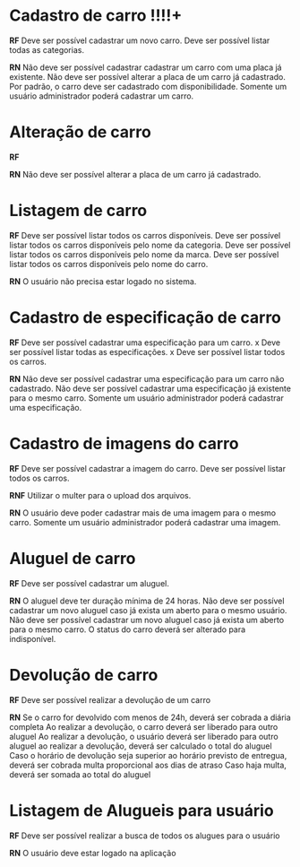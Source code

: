 # Cadastro de carro !!!!+

**RF**
Deve ser possível cadastrar um novo carro.
Deve ser possível listar todas as categorias.

**RN**
Não deve ser possível cadastrar cadastrar um carro com uma placa já existente.
Não deve ser possível alterar a placa de um carro já cadastrado.
Por padrão, o carro deve ser cadastrado com disponibilidade.
Somente um usuário administrador poderá cadastrar um carro.

# Alteração de carro

**RF**

**RN**
Não deve ser possível alterar a placa de um carro já cadastrado.

# Listagem de carro

**RF**
Deve ser possível listar todos os carros disponíveis.
Deve ser possível listar todos os carros disponíveis pelo nome da categoria.
Deve ser possível listar todos os carros disponíveis pelo nome da marca.
Deve ser possível listar todos os carros disponíveis pelo nome do carro.

**RN**
O usuário não precisa estar logado no sistema.

# Cadastro de especificação de carro

**RF**
Deve ser possível cadastrar uma especificação para um carro.
x Deve ser possível listar todas as especificações.
x Deve ser possível listar todos os carros.

**RN**
Não deve ser possível cadastrar uma especificação para um carro não cadastrado.
Não deve ser possível cadastrar uma especificação já existente para o mesmo carro.
Somente um usuário administrador poderá cadastrar uma especificação.

# Cadastro de imagens do carro

**RF**
Deve ser possível cadastrar a imagem do carro.
Deve ser possível listar todos os carros.

**RNF**
Utilizar o multer para o upload dos arquivos.

**RN**
O usuário deve poder cadastrar mais de uma imagem para o mesmo carro.
Somente um usuário administrador poderá cadastrar uma imagem.

# Aluguel de carro

**RF**
Deve ser possível cadastrar um aluguel.

**RN**
O aluguel deve ter duração mínima de 24 horas.
Não deve ser possível cadastrar um novo aluguel caso já exista um aberto para o mesmo usuário.
Não deve ser possível cadastrar um novo aluguel caso já exista um aberto para o mesmo carro.
O status do carro deverá ser alterado para indisponível.

# Devolução de carro

**RF**
Deve ser possível realizar a devolução de um carro

**RN**
Se o carro for devolvido com menos de 24h, deverá ser cobrada a diária completa
Ao realizar a devolução, o carro deverá ser liberado para outro aluguel
Ao realizar a devolução, o usuário deverá ser liberado para outro aluguel
ao realizar a devolução, deverá ser calculado o total do aluguel
Caso o horário de devolução seja superior ao horário previsto de entregua, deverá ser cobrada multa
proporcional aos dias de atraso
Caso haja multa, deverá ser somada ao total do aluguel

# Listagem de Alugueis para usuário

**RF**
Deve ser possível realizar a busca de todos os alugues para o usuário

**RN**
O usuário deve estar logado na aplicação
